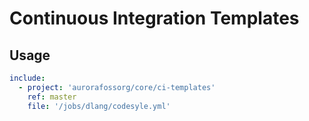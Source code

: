 # Continuous Integration Templates

## Usage

```yaml
include:
  - project: 'aurorafossorg/core/ci-templates'
    ref: master
    file: '/jobs/dlang/codesyle.yml'
```
